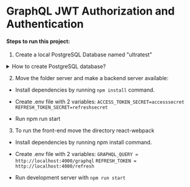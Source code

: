 # GraphQL JWT Authorization and Authentication

#### Steps to run this project:

1. Create a local PostgreSQL Database named "ultratest"

<details><summary>How to create PostgreSQL database?</summary>

```
[Install Homebrew](https://brew.sh/) or run the command `brew -v` to make sure Brew installed
```

</details>

2. Move the folder server and make a backend server available:

- Install dependencies by running `npm install` command.
- Create .env file with 2 variables:
  `ACCESS_TOKEN_SECRET=accesssecret`
  `REFRESH_TOKEN_SECRET=refreshsecret`

- Run npm run start

3. To run the front-end move the directory react-webpack

- Install dependencies by running npm install command.
- Create .env file with 2 variables:
  `GRAPHQL_QUERY = http://localhost:4000/graphql`
  `REFRESH_TOKEN = http://localhost:4000/refresh`

- Run development server with `npm run start`
